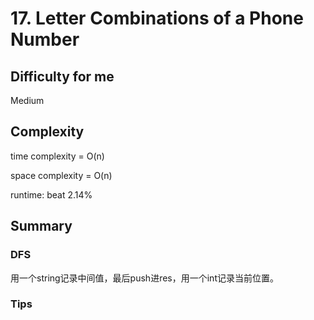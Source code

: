 # 17. Letter Combinations of a Phone Number
## Difficulty for me

Medium

## Complexity
time complexity = O(n)

space complexity = O(n)

runtime: beat 2.14%

## Summary
### DFS

用一个string记录中间值，最后push进res，用一个int记录当前位置。

### Tips

